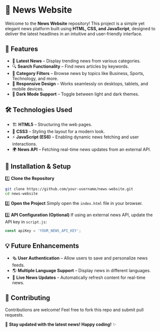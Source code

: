 # 📰 News Website

Welcome to the **News Website** repository! This project is a simple yet elegant news platform built using **HTML, CSS, and JavaScript**, designed to deliver the latest headlines in an intuitive and user-friendly interface.

## 🚀 Features

- 📰 **Latest News** – Display trending news from various categories.
- 🔍 **Search Functionality** – Find news articles by keywords.
- 📌 **Category Filters** – Browse news by topics like Business, Sports, Technology, and more.
- 📱 **Responsive Design** – Works seamlessly on desktops, tablets, and mobile devices.
- 🌙 **Dark Mode Support** – Toggle between light and dark themes.

## 🛠️ Technologies Used

- 🏗️ **HTML5** – Structuring the web pages.
- 🎨 **CSS3** – Styling the layout for a modern look.
- ⚡ **JavaScript (ES6)** – Enabling dynamic news fetching and user interactions.
- 🌍 **News API** – Fetching real-time news updates from an external API.

## 🔧 Installation & Setup

1️⃣ **Clone the Repository**
```bash
git clone https://github.com/your-username/news-website.git
cd news-website
```

2️⃣ **Open the Project**
Simply open the `index.html` file in your browser.

3️⃣ **API Configuration (Optional)**
If using an external news API, update the API key in `script.js`:
```js
const apiKey = 'YOUR_NEWS_API_KEY';
```

## 💡 Future Enhancements
- 🗞️ **User Authentication** – Allow users to save and personalize news feeds.
- 🌎 **Multiple Language Support** – Display news in different languages.
- 📡 **Live News Updates** – Automatically refresh content for real-time news.

## 🤝 Contributing
Contributions are welcome! Feel free to fork this repo and submit pull requests.

🚀 **Stay updated with the latest news! Happy coding!** ✨
